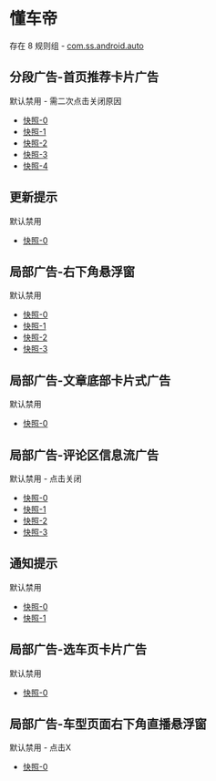 # 懂车帝

存在 8 规则组 - [com.ss.android.auto](/src/apps/com.ss.android.auto.ts)

## 分段广告-首页推荐卡片广告

默认禁用 - 需二次点击关闭原因

- [快照-0](https://i.gkd.li/import/12660816)
- [快照-1](https://i.gkd.li/import/13959610)
- [快照-2](https://i.gkd.li/import/13538627)
- [快照-3](https://i.gkd.li/import/12711589)
- [快照-4](https://i.gkd.li/import/13959613)

## 更新提示

默认禁用

- [快照-0](https://i.gkd.li/import/13534445)

## 局部广告-右下角悬浮窗

默认禁用

- [快照-0](https://i.gkd.li/import/12798338)
- [快照-1](https://i.gkd.li/import/13535531)
- [快照-2](https://i.gkd.li/import/13535933)
- [快照-3](https://i.gkd.li/import/13535932)

## 局部广告-文章底部卡片式广告

默认禁用

- [快照-0](https://i.gkd.li/import/12811597)

## 局部广告-评论区信息流广告

默认禁用 - 点击关闭

- [快照-0](https://i.gkd.li/import/12811459)
- [快照-1](https://i.gkd.li/import/12825865)
- [快照-2](https://i.gkd.li/import/12900666)
- [快照-3](https://i.gkd.li/import/14321293)

## 通知提示

默认禁用

- [快照-0](https://i.gkd.li/import/12840664)
- [快照-1](https://i.gkd.li/import/14060897)

## 局部广告-选车页卡片广告

默认禁用

- [快照-0](https://i.gkd.li/import/13686928)

## 局部广告-车型页面右下角直播悬浮窗

默认禁用 - 点击X

- [快照-0](https://i.gkd.li/import/14034740)
